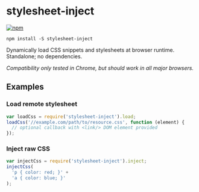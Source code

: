 # stylesheet-inject

[![npm](https://img.shields.io/npm/v/stylesheet-inject.svg?maxAge=2592000)](https://www.npmjs.com/package/stylesheet-inject)

`npm install -S stylesheet-inject`

Dynamically load CSS snippets and stylesheets at browser runtime. Standalone; no dependencies.

*Compatibility only tested in Chrome, but should work in all major browsers.*

## Examples

### Load remote stylesheet

```javascript
var loadCss = require('stylesheet-inject').load;
loadCss('//example.com/path/to/resource.css', function (element) {
  // optional callback with <link/> DOM element provided
});
```

### Inject raw CSS

```javascript
var injectCss = require('stylesheet-inject').inject;
injectCss(
  'p { color: red; }' +
  'a { color: blue; }'
);
```
